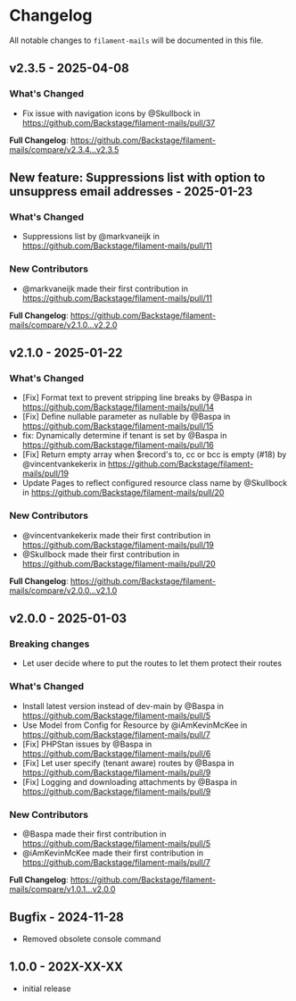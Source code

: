# Changelog

All notable changes to `filament-mails` will be documented in this file.

## v2.3.5 - 2025-04-08

### What's Changed

* Fix issue with navigation icons by @Skullbock in https://github.com/Backstage/filament-mails/pull/37

**Full Changelog**: https://github.com/Backstage/filament-mails/compare/v2.3.4...v2.3.5

## New feature: Suppressions list with option to unsuppress email addresses - 2025-01-23

### What's Changed

* Suppressions list by @markvaneijk in https://github.com/Backstage/filament-mails/pull/11

### New Contributors

* @markvaneijk made their first contribution in https://github.com/Backstage/filament-mails/pull/11

**Full Changelog**: https://github.com/Backstage/filament-mails/compare/v2.1.0...v2.2.0

## v2.1.0 - 2025-01-22

### What's Changed

* [Fix] Format text to prevent stripping line breaks by @Baspa in https://github.com/Backstage/filament-mails/pull/14
* [Fix] Define nullable parameter as nullable by @Baspa in https://github.com/Backstage/filament-mails/pull/15
* fix: Dynamically determine if tenant is set by @Baspa in https://github.com/Backstage/filament-mails/pull/16
* [Fix] Return empty array when $record's to, cc or bcc is empty (#18) by @vincentvankekerix in https://github.com/Backstage/filament-mails/pull/19
* Update Pages to reflect configured resource class name by @Skullbock in https://github.com/Backstage/filament-mails/pull/20

### New Contributors

* @vincentvankekerix made their first contribution in https://github.com/Backstage/filament-mails/pull/19
* @Skullbock made their first contribution in https://github.com/Backstage/filament-mails/pull/20

**Full Changelog**: https://github.com/Backstage/filament-mails/compare/v2.0.0...v2.1.0

## v2.0.0 - 2025-01-03

### Breaking changes

* Let user decide where to put the routes to let them protect their routes

### What's Changed

* Install latest version instead of dev-main by @Baspa in https://github.com/Backstage/filament-mails/pull/5
* Use Model from Config for Resource by @iAmKevinMcKee in https://github.com/Backstage/filament-mails/pull/7
* [Fix] PHPStan issues by @Baspa in https://github.com/Backstage/filament-mails/pull/6
* [Fix] Let user specify (tenant aware) routes by @Baspa in https://github.com/Backstage/filament-mails/pull/9
* [Fix] Logging and downloading attachments by @Baspa in https://github.com/Backstage/filament-mails/pull/9

### New Contributors

* @Baspa made their first contribution in https://github.com/Backstage/filament-mails/pull/5
* @iAmKevinMcKee made their first contribution in https://github.com/Backstage/filament-mails/pull/7

**Full Changelog**: https://github.com/Backstage/filament-mails/compare/v1.0.1...v2.0.0

## Bugfix - 2024-11-28

- Removed obsolete console command

## 1.0.0 - 202X-XX-XX

- initial release
